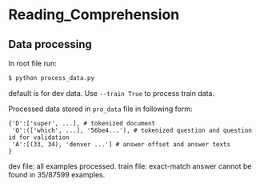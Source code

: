 # Reading_Comprehension
## Data processing
In root file run:
```bash
$ python process_data.py
```
default is for dev data. Use `--train True` to process train data.

Processed data stored in `pro_data` file in following form:
```
{'D':['super', ...], # tokenized document
 'Q':(['which', ...], '56be4...'), # tokenized question and question id for validation
 'A':[(33, 34), 'denver ...'] # answer offset and answer texts
}
```

dev file: all examples processed.
train file: exact-match answer cannot be found in 35/87599 examples.

